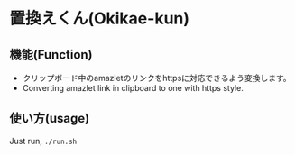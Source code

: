 # 置換えくん(Okikae-kun)
## 機能(Function)
- クリップボード中のamazletのリンクをhttpsに対応できるよう変換します。
- Converting amazlet link in clipboard to one with https style.

## 使い方(usage)
Just run,
`./run.sh`

